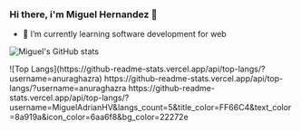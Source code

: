 ### Hi there, i'm Miguel Hernandez 👋

- 🌱 I’m currently learning software development for web

![Miguel's GitHub stats](https://github-readme-stats.vercel.app/api?username=MiguelAdrianHV&show_icons=true&theme=tokyonight)
<div></div>
![Top Langs](https://github-readme-stats.vercel.app/api/top-langs/?username=anuraghazra)
https://github-readme-stats.vercel.app/api/top-langs/?username=anuraghazra
https://github-readme-stats.vercel.app/api/top-langs/?username=MiguelAdrianHV&langs_count=5&title_color=FF66C4&text_color=8a919a&icon_color=6aa6f8&bg_color=22272e
<a src="https://github-readme-stats.vercel.app/api/top-langs/?username=anuraghazra"></a>
<!--
**MiguelAdrianHV/MiguelAdrianHV** is a ✨ _special_ ✨ repository because its `README.md` (this file) appears on your GitHub profile.

Here are some ideas to get you started:

- 🔭 I’m currently working on ...
- 🌱 I’m currently learning ...
- 👯 I’m looking to collaborate on ...
- 🤔 I’m looking for help with ...
- 💬 Ask me about ...
- 📫 How to reach me: ...
- 😄 Pronouns: ...
- ⚡ Fun fact: ...
-->
